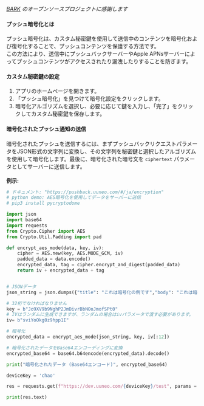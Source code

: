 
 *[BARK](https://github.com/Finb/Bark) のオープンソースプロジェクトに感謝します*

#### プッシュ暗号化とは

プッシュ暗号化は、カスタム秘密鍵を使用して送信中のコンテンツを暗号化および復号化することで、プッシュコンテンツを保護する方法です。<br> この方法により、送信中にプッシュバックサーバーやApple APNsサーバーによってプッシュコンテンツがアクセスされたり漏洩したりすることを防ぎます。

#### カスタム秘密鍵の設定
1. アプリのホームページを開きます。
2. 「プッシュ暗号化」を見つけて暗号化設定をクリックします。
3. 暗号化アルゴリズムを選択し、必要に応じて鍵を入力し、「完了」をクリックしてカスタム秘密鍵を保存します。

#### 暗号化されたプッシュ通知の送信
暗号化されたプッシュを送信するには、まずプッシュバックリクエストパラメータをJSON形式の文字列に変換し、その文字列を秘密鍵と選択したアルゴリズムを使用して暗号化します。最後に、暗号化された暗号文を `ciphertext` パラメータとしてサーバーに送信します。<br><br>
**例示:**
```python
# ドキュメント: "https://pushback.uuneo.com/#/ja/encryption"
# python demo: AES暗号化を使用してデータをサーバーに送信
# pip3 install pycryptodome

import json
import base64
import requests
from Crypto.Cipher import AES
from Crypto.Util.Padding import pad

def encrypt_aes_mode(data, key, iv):
    cipher = AES.new(key, AES.MODE_GCM, iv)
    padded_data = data.encode()
    encrypted_data, tag = cipher.encrypt_and_digest(padded_data)
    return iv + encrypted_data + tag


# JSONデータ
json_string = json.dumps({"title": "これは暗号化の例です","body": "これは暗号化されたメッセージの本文です", "sound": "typewriter"})

# 32桁でなければなりません
key = b"Jo9XV9b9NghP2JmDivrBbNOoJmofSPt0"
# IVはランダムに生成できますが、ランダムの場合はivパラメータで渡す必要があります。
iv= b"sviYoOkg0z9hpp1I"

# 暗号化
encrypted_data = encrypt_aes_mode(json_string, key, iv[:12])

# 暗号化されたデータをBase64エンコーディングに変換
encrypted_base64 = base64.b64encode(encrypted_data).decode()

print("暗号化されたデータ (Base64エンコード)", encrypted_base64)

deviceKey = 'chao'

res = requests.get(f"https://dev.uuneo.com/{deviceKey}/test", params = {"ciphertext": encrypted_base64})

print(res.text)
```

